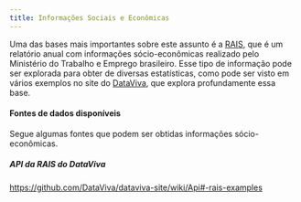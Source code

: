 ```yaml
---
title: Informações Sociais e Econômicas
---
```


Uma das bases mais importantes sobre este assunto é a [RAIS](http://www.rais.gov.br/sitio/sobre.jsf), que é um relatório anual com informações sócio-econômicas realizado pelo Ministério do Trabalho e Emprego brasileiro. Esse tipo de informação pode ser explorada para obter de diversas estatísticas, como pode ser visto em vários exemplos no site do [DataViva](http://dataviva.info/pt/), que explora profundamente essa base.

#### Fontes de dados disponíveis
Segue algumas fontes que podem ser obtidas informações sócio-econômicas.

##### API da RAIS do DataViva
https://github.com/DataViva/dataviva-site/wiki/Api#-rais-examples
